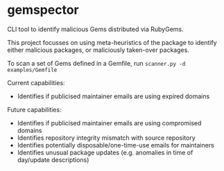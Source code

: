 # gemspector
CLI tool to identify malicious Gems distributed via RubyGems.

This project focusses on using meta-heuristics of the package to identify either malicious packages, or maliciously taken-over packages.

To scan a set of Gems defined in a Gemfile, run `scanner.py -d examples/Gemfile`

Current capabilities:
- Identifies if publicised maintainer emails are using expired domains

Future capabilities:
- Identifies if publicised maintainer emails are using compromised domains
- Identifies repository integrity mismatch with source repository
- Identifies potentially disposable/one-time-use emails for maintainers
- Identifies unusual package updates (e.g. anomalies in time of day/update descriptions)